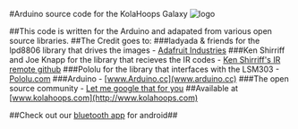 #Arduino source code for the KolaHoops Galaxy
![logo](http://www.kolahoops.com/wpimages/wpe72863fa_1a.png)

##This code is written for the Arduino and adapated from various open source libraries. 
##The Credit goes to:
###ladyada & friends for the lpd8806 library that drives the images - [Adafruit Industries](http://www.adafruit.com/)
###Ken Shirriff and Joe Knapp for the library that recieves the IR codes - [Ken Shirriff's IR remote github](https://github.com/shirriff/Arduino-IRremote) 
###Pololu for the library that interfaces with the LSM303 - [Pololu.com](www.pololu.com)
###Arduino - [www.Arduino.cc](www.arduino.cc)
###The open source community - [Let me google that for you](http://bit.ly/UUwWnj)
##Available at [www.kolahoops.com](http://www.kolahoops.com)

##Check out our [bluetooth app](https://github.com/mmmaxwwwell/KolaHoops-Bluetooth) for android##
